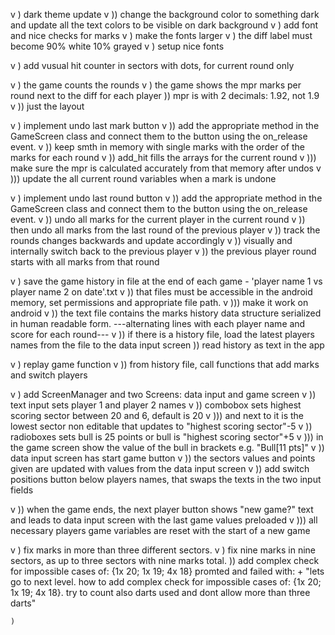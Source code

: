 v   ) dark theme update
v   )) change the background color to something dark and update all the text colors to be visible on dark background
v   ) add font and nice checks for marks
v   ) make the fonts larger
v   ) the diff label must become 90% white 10% grayed
v   ) setup nice fonts

v   ) add vusual hit counter in sectors with dots, for current round only


v   ) the game counts the rounds
v   ) the game shows the mpr marks per round next to the diff for each player 
    )) mpr is with 2 decimals: 1.92, not 1.9
v   )) just the layout

v   ) implement undo last mark button 
v   )) add the appropriate method in the GameScreen class and connect them to the button using the on_release event.
v   )) keep smth in memory with single marks with the order of the marks for each round 
v   )) add_hit fills the arrays for the current round
v   ))) make sure the mpr is calculated accurately from that memory after undos
v   ))) update the all current round variables when a mark is undone
    
v   ) implement undo last round button
v   )) add the appropriate method in the GameScreen class and connect them to the button using the on_release event.
v   )) undo all marks for the current player in the current round
v   )) then undo all marks from the last round of the previous player
v   )) track the rounds changes backwards and update accordingly
v   )) visually and internally switch back to the previous player
v   )) the previous player round starts with all marks from that round

v   ) save the game history in file at the end of each game - 'player name 1 vs player name 2 on date'.txt
v   )) that files must be accessible in the android memory, set permissions and appropriate file path.
v   ))) make it work on android
v   )) the text file contains the marks history data structure serialized in human readable form. ---alternating lines with each player name and score for each round---
v   )) if there is a history file, load the latest players names from the file to the data input screen
    )) read history as text in the app
    

v   ) replay game function
v   )) from history file, call functions that add marks and switch players

v   ) add ScreenManager and two Screens: data input and game screen
v   )) text input sets player 1 and player 2 names
v   )) combobox sets highest scoring sector between 20 and 6, default is 20
v   ))) and next to it is the lowest sector non editable that updates to "highest scoring sector"-5
v   )) radioboxes sets bull is 25 points or bull is "highest scoring sector"+5
v   ))) in the game screen show the value of the bull in brackets e.g. "Bull[11 pts]"
v   )) data input screen has start game button
v   )) the sectors values and points given are updated with values from the data input screen
v   )) add switch positions button below players names, that swaps the texts in the two input fields

v    )) when the game ends, the next player button shows "new game?" text and leads to data input screen with the last game values preloaded
v   ))) all necessary players game variables are reset with the start of a new game

v   ) fix marks in more than three different sectors.
v   ) fix nine marks in nine sectors, as up to three sectors with nine marks total.
    )) add complex check for impossible cases of: {1x 20; 1x 19; 4x 18}
    promted and failed with:
    + "lets go to next level. how to add complex check for impossible cases of: {1x 20; 1x 19; 4x 18}. try to count also darts used and dont allow more than three darts"

    ) 